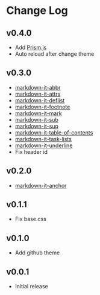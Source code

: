 # Change Log

## v0.4.0

- Add [Prism.js](https://prismjs.com)
- Auto reload after change theme

## v0.3.0

- [markdown-it-abbr](https://github.com/markdown-it/markdown-it-abbr)
- [markdown-it-attrs](https://github.com/arve0/markdown-it-attrs)
- [markdown-it-deflist](https://github.com/markdown-it/markdown-it-deflist)
- [markdown-it-footnote](https://github.com/markdown-it/markdown-it-footnote)
- [markdown-it-mark](https://github.com/markdown-it/markdown-it-mark)
- [markdown-it-sub](https://github.com/markdown-it/markdown-it-sub)
- [markdown-it-sup](https://github.com/markdown-it/markdown-it-sup)
- [markdown-it-table-of-contents](https://github.com/cmaas/markdown-it-table-of-contents)
- [markdown-it-task-lists](https://github.com/revin/markdown-it-task-lists)
- [markdown-it-underline](https://github.com/arve0/markdown-it-underline)
- Fix header id

## v0.2.0

- [markdown-it-anchor](https://github.com/valeriangalliat/markdown-it-anchor)

## v0.1.1

- Fix base.css

## v0.1.0

- Add github theme

## v0.0.1

- Initial release
